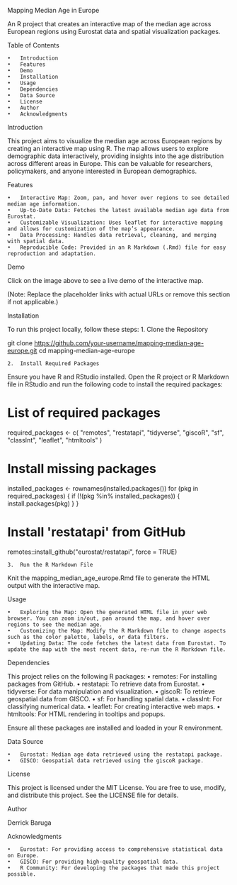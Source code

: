 Mapping Median Age in Europe

An R project that creates an interactive map of the median age across European regions using Eurostat data and spatial visualization packages.

Table of Contents

	•	Introduction
	•	Features
	•	Demo
	•	Installation
	•	Usage
	•	Dependencies
	•	Data Source
	•	License
	•	Author
	•	Acknowledgments

Introduction

This project aims to visualize the median age across European regions by creating an interactive map using R. The map allows users to explore demographic data interactively, providing insights into the age distribution across different areas in Europe. This can be valuable for researchers, policymakers, and anyone interested in European demographics.

Features

	•	Interactive Map: Zoom, pan, and hover over regions to see detailed median age information.
	•	Up-to-Date Data: Fetches the latest available median age data from Eurostat.
	•	Customizable Visualization: Uses leaflet for interactive mapping and allows for customization of the map’s appearance.
	•	Data Processing: Handles data retrieval, cleaning, and merging with spatial data.
	•	Reproducible Code: Provided in an R Markdown (.Rmd) file for easy reproduction and adaptation.

Demo

Click on the image above to see a live demo of the interactive map.

(Note: Replace the placeholder links with actual URLs or remove this section if not applicable.)

Installation

To run this project locally, follow these steps:
	1.	Clone the Repository

git clone https://github.com/your-username/mapping-median-age-europe.git
cd mapping-median-age-europe


	2.	Install Required Packages
Ensure you have R and RStudio installed. Open the R project or R Markdown file in RStudio and run the following code to install the required packages:

# List of required packages
required_packages <- c(
    "remotes", "restatapi", "tidyverse", "giscoR",
    "sf", "classInt", "leaflet", "htmltools"
)

# Install missing packages
installed_packages <- rownames(installed.packages())
for (pkg in required_packages) {
    if (!(pkg %in% installed_packages)) {
        install.packages(pkg)
    }
}

# Install 'restatapi' from GitHub
remotes::install_github("eurostat/restatapi", force = TRUE)


	3.	Run the R Markdown File
Knit the mapping_median_age_europe.Rmd file to generate the HTML output with the interactive map.

Usage

	•	Exploring the Map: Open the generated HTML file in your web browser. You can zoom in/out, pan around the map, and hover over regions to see the median age.
	•	Customizing the Map: Modify the R Markdown file to change aspects such as the color palette, labels, or data filters.
	•	Updating Data: The code fetches the latest data from Eurostat. To update the map with the most recent data, re-run the R Markdown file.

Dependencies

This project relies on the following R packages:
	•	remotes: For installing packages from GitHub.
	•	restatapi: To retrieve data from Eurostat.
	•	tidyverse: For data manipulation and visualization.
	•	giscoR: To retrieve geospatial data from GISCO.
	•	sf: For handling spatial data.
	•	classInt: For classifying numerical data.
	•	leaflet: For creating interactive web maps.
	•	htmltools: For HTML rendering in tooltips and popups.

Ensure all these packages are installed and loaded in your R environment.

Data Source

	•	Eurostat: Median age data retrieved using the restatapi package.
	•	GISCO: Geospatial data retrieved using the giscoR package.

License

This project is licensed under the MIT License. You are free to use, modify, and distribute this project. See the LICENSE file for details.

Author

Derrick Baruga

Acknowledgments

	•	Eurostat: For providing access to comprehensive statistical data on Europe.
	•	GISCO: For providing high-quality geospatial data.
	•	R Community: For developing the packages that made this project possible.
